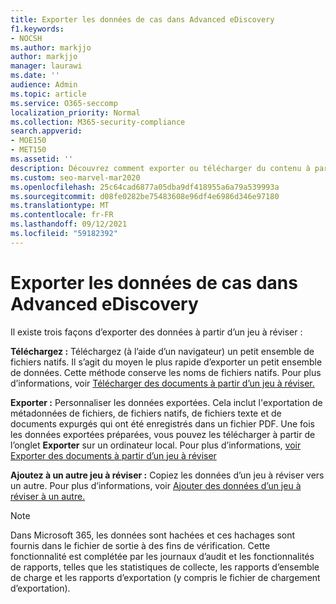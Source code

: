 ```yaml
---
title: Exporter les données de cas dans Advanced eDiscovery
f1.keywords:
- NOCSH
ms.author: markjjo
author: markjjo
manager: laurawi
ms.date: ''
audience: Admin
ms.topic: article
ms.service: O365-seccomp
localization_priority: Normal
ms.collection: M365-security-compliance
search.appverid:
- MOE150
- MET150
ms.assetid: ''
description: Découvrez comment exporter ou télécharger du contenu à partir d’un jeu à réviser pour des présentations ou des avis externes dans Advanced eDiscovery cas.
ms.custom: seo-marvel-mar2020
ms.openlocfilehash: 25c64cad6877a05dba9df418955a6a79a539993a
ms.sourcegitcommit: d08fe0282be75483608e96df4e6986d346e97180
ms.translationtype: MT
ms.contentlocale: fr-FR
ms.lasthandoff: 09/12/2021
ms.locfileid: "59182392"
---
```

# <a name="export-case-data-in-advanced-ediscovery"></a>Exporter les données de cas dans Advanced eDiscovery

Il existe trois façons d’exporter des données à partir d’un jeu à réviser :

**Téléchargez :** Téléchargez (à l’aide d’un navigateur) un petit ensemble de fichiers natifs. Il s’agit du moyen le plus rapide d’exporter un petit ensemble de données. Cette méthode conserve les noms de fichiers natifs. Pour plus d’informations, voir [Télécharger des documents à partir d’un jeu à réviser.](download-documents-from-review-set.md)

**Exporter :** Personnaliser les données exportées. Cela inclut l'exportation de métadonnées de fichiers, de fichiers natifs, de fichiers texte et de documents expurgés qui ont été enregistrés dans un fichier PDF. Une fois les données exportées préparées, vous pouvez les télécharger à partir de l’onglet **Exporter** sur un ordinateur local. Pour plus d’informations, [voir Exporter des documents à partir d’un jeu à réviser](export-documents-from-review-set.md)

**Ajoutez à un autre jeu à réviser :** Copiez les données d’un jeu à réviser vers un autre. Pour plus d’informations, voir [Ajouter des données d’un jeu à réviser à un autre.](add-data-to-review-set-from-another-review-set.md)

> [!NOTE]
> Dans Microsoft 365, les données sont hachées et ces hachages sont fournis dans le fichier de sortie à des fins de vérification. Cette fonctionnalité est complétée par les journaux d’audit et les fonctionnalités de rapports, telles que les statistiques de collecte, les rapports d’ensemble de charge et les rapports d’exportation (y compris le fichier de chargement d’exportation).

